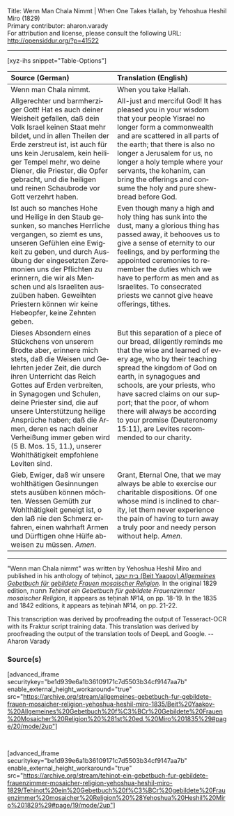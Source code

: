 <html>
<head></head>
<body>
Title: Wenn Man Chala Nimmt | When One Takes Ḥallah, by Yehoshua Heshil Miro (1829)<br />
Primary contributor: aharon.varady<br />
For attribution and license, please consult the following URL: <a href="http://opensiddur.org/?p=41522">http://opensiddur.org/?p=41522</a>
<p />
<hr />

[xyz-ihs snippet="Table-Options"]<table style="margin-left: auto; margin-right: auto;" class="draggable">
<thead><tr><th id="x" style="text-align: left;">Source (German)</th><th style="text-align: left;">Translation (English)</th></tr></thead>
<tbody>
<tr><td style="vertical-align:top;">
<div class="german" lang="de" style="text-align: left;">
<span class="instruction">Wenn man Chala nimmt.</span>
</div></td>

<td style="vertical-align:top;">
<div class="english" lang="en" style="text-align: left;">
<span class="instruction">When you take Ḥallah.</span>
</div></td></tr>


<tr><td style="vertical-align:top;">
<div class="german" lang="de">
Allgerechter und barmherziger Gott! 
Hat es auch deiner Weisheit gefallen, 
daß dein Volk Israel keinen Staat mehr bildet, 
und in allen Theilen der Erde zerstreut ist, 
ist auch für uns kein Jerusalem, 
kein heiliger Tempel mehr, 
wo deine Diener, die Priester, 
die Opfer gebracht, 
und die heiligen und reinen Schaubrode 
vor Gott verzehrt haben. 
</div></td>

<td style="vertical-align:top;">
<div class="english" lang="en" style="text-align: left;">
All-just and merciful God! 
It has pleased you in your wisdom 
that your people Yisrael no longer form a commonwealth
and are scattered in all parts of the earth; 
that there is also no longer a Jerusalem for us, 
no longer a holy temple 
where your servants, the kohanim, 
can bring the offerings
and consume the holy and pure shewbread 
before God. 
</div></td></tr>


<tr><td style="vertical-align:top;">
<div class="german" lang="de">
Ist auch so manches Hohe und Heilige 
in den Staub gesunken, 
so manches Herrliche vergangen, 
so ziemt es uns, 
unseren Gefühlen eine Ewigkeit zu geben, 
und durch Ausübung der eingesetzten Zeremonien 
uns der Pflichten zu erinnern, 
die wir als Menschen und als Israeliten auszuüben haben. 
Geweihten Priestern können 
wir keine Hebeopfer, keine Zehnten geben. 
</div></td>

<td style="vertical-align:top;">
<div class="english" lang="en" style="text-align: left;">
Even though many a high and holy thing 
has sunk into the dust, 
many a glorious thing 
has passed away, 
it behooves us to give a sense of eternity to our feelings, 
and by performing the appointed ceremonies 
to remember the duties which we have 
to perform as men and as Israelites. 
To consecrated priests 
we cannot give heave offerings, tithes. 
</div></td></tr>


<tr><td style="vertical-align:top;">
<div class="german" lang="de">
Dieses Absondern eines Stückchens von unserem Brodte aber, 
erinnere mich stets, 
daß die Weisen und Gelehrten jeder Zeit, 
die durch ihren Unterricht 
das Reich Gottes auf Erden verbreiten, 
in Synagogen und Schulen, 
deine Priester sind, 
die auf unsere Unterstützung heilige Ansprüche haben; 
daß die Armen, deren es nach deiner 
Verheißung immer geben wird <span class="citation">(5 B. Mos. 15, 11.)</span>, 
unserer Wohlthätigkeit empfohlene Leviten sind.
</div></td>

<td style="vertical-align:top;">
<div class="english" lang="en" style="text-align: left;">
But this separation of a piece of our bread, 
diligently reminds me that 
the wise and learned of every age, 
who by their teaching 
spread the kingdom of God on earth, 
in synagogues and schools, 
are your priests, 
who have sacred claims on our support; 
that the poor, of whom there will always be 
according to your promise <span class="citation">(Deuteronomy 15:11)</span>, 
are Levites recommended to our charity. 
</div></td></tr>


<tr><td style="vertical-align:top;">
<div class="german" lang="de">
Gieb, Ewiger, 
daß wir unsere wohlthätigen Gesinnungen stets ausüben können möchten. 
Wessen Gemüth zur Wohlthätigkeit geneigt ist, 
o den laß nie den Schmerz erfahren, 
einen wahrhaft Armen und Dürftigen ohne Hülfe abweisen zu müssen. 
<em>Amen</em>.
</div></td>

<td style="vertical-align:top;">
<div class="english" lang="en" style="text-align: left;">
Grant, Eternal One, 
that we may always be able to exercise our charitable dispositions. 
Of one whose mind is inclined to charity, 
let them never experience the pain 
of having to turn away a truly poor and needy person without help. 
<em>Amen</em>.
</div></td></tr>
</tbody></table>


<hr />

"Wenn man Chala nimmt" was written by Yehoshua Heshil Miro and published in his anthology of teḥinot, <a href="/?p=41365">בית יעקב (Beit Yaaqov) <em>Allgemeines Gebetbuch für gebildete Frauen mosaischer Religion</em></a>. In the original 1829 edition, תחנות <em>Teḥinot ein Gebetbuch für gebildete Frauenzimmer mosaischer Religion</em>, it appears as teḥinah №14, on pp. 18-19. In the 1835 and 1842 editions, it appears as teḥinah №14, on pp. 21-22. 

This transcription was derived by proofreading the output of Tesseract-OCR with its Fraktur script training data. This translation was derived by proofreading the output of the translation tools of DeepL and Google. --Aharon Varady

<h3>Source(s)</h3>

[advanced_iframe securitykey="be1d939e6a1b36109171c7d5503b34cf9147aa7b" enable_external_height_workaround="true" src="https://archive.org/stream/allgemeines-gebetbuch-fur-gebildete-frauen-mosaicher-religion-yehoshua-heshil-miro-1835/Beit%20Yaakov-%20Allgemeines%20Gebetbuch%20f%C3%BCr%20Gebildete%20Frauen%20Mosaicher%20Religion%20%281st%20ed.%20Miro%201835%29#page/20/mode/2up"]

&nbsp;

[advanced_iframe securitykey="be1d939e6a1b36109171c7d5503b34cf9147aa7b" enable_external_height_workaround="true" src="https://archive.org/stream/tehinot-ein-gebetbuch-fur-gebildete-frauenzimmer-mosaicher-religion-yehoshua-heshil-miro-1829/Tehinot%20ein%20Gebetbuch%20f%C3%BCr%20gebildete%20Frauenzimmer%20mosaicher%20Religion%20%28Yehoshua%20Heshil%20Miro%201829%29#page/19/mode/2up"]

&nbsp;
</body>
</html>